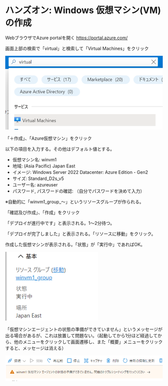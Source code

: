 # ハンズオン: Windows 仮想マシン(VM) の作成

WebブラウザでAzure portalを開く
https://portal.azure.com/

画面上部の検索で「virtual」と検索して「Virtual Machines」をクリック

![](../images/ss-2022-04-01-11-00-28.png)

「＋作成」、「Azure仮想マシン」をクリック

以下の項目を入力する。その他はデフォルト値とする。

- 仮想マシン名: winvm1
- 地域: (Asia Pacific) Japan East
- イメージ: Windows Server 2022 Datacenter: Azure Edition - Gen2
- サイズ: Standard_D2s_v5
- ユーザー名: azureuser
- パスワード, パスワードの確認: （自分でパスワードを決めて入力）

※自動的に「winvm1_group_～」というリソースグループが作られる。

「確認及び作成」、「作成」をクリック

「デプロイが進行中です」と表示される。1～2分待つ。

「デプロイが完了しました」と表示される。「リソースに移動」をクリック。

作成した仮想マシンが表示される。「状態」が「実行中」であればOK。

![](../images/ss-2022-04-03-09-28-51.png)

「仮想マシンエージェントの状態の準備ができていません」というメッセージが出る場合があるが、これは放置して問題ない。（起動してから1分ほど経過してから、他のメニューをクリックして画面遷移し、また「概要」メニューをクリックすると、メッセージは消える）

![](../images/ss-2022-04-02-01-28-50.png)
